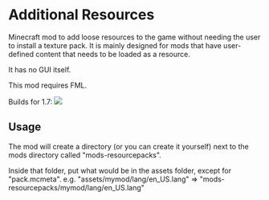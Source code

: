 Additional Resources
=====================

Minecraft mod to add loose resources to the game without needing the user to install a texture pack. It is mainly
designed for mods that have user-defined content that needs to be loaded as a resource.

It has no GUI itself.

This mod requires FML.

Builds for 1.7: ![](http://jamesmckay.id.au:8080/job/AdditionalResources/badge/icon)

Usage
-----

The mod will create a directory (or you can create it yourself) next to the mods directory called
"mods-resourcepacks".

Inside that folder, put what would be in the assets folder, except for "pack.mcmeta".
e.g. "assets/mymod/lang/en_US.lang" => "mods-resourcepacks/mymod/lang/en_US.lang"

